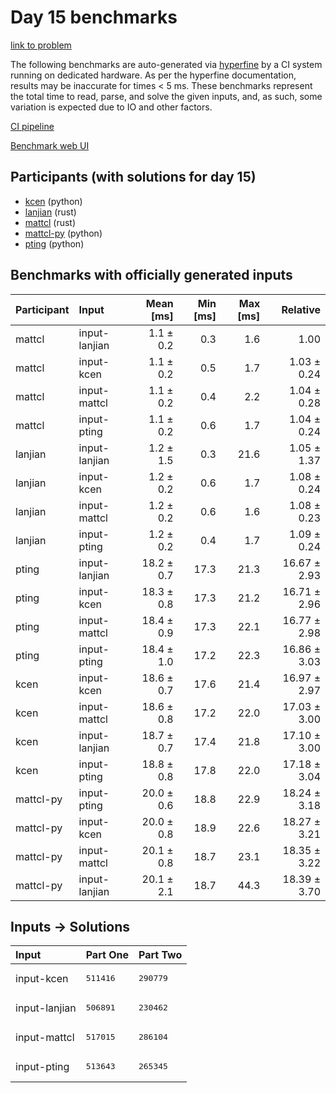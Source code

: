 # Day 15 benchmarks

[link to problem](https://adventofcode.com/2023/day/15)

The following benchmarks are auto-generated via
[hyperfine](https://github.com/sharkdp/hyperfine) by a CI system running on
dedicated hardware. As per the hyperfine documentation, results may be
inaccurate for times < 5 ms. These benchmarks represent the total time to read,
parse, and solve the given inputs, and, as such, some variation is expected due
to IO and other factors.

[CI pipeline](http://ci.papercode.net:8080/teams/main/pipelines/aoc2023)

[Benchmark web UI](https://aoc.ancalagon.black)


## Participants (with solutions for day 15)

- [kcen](https://github.com/kcen/aoc2023) (python)
- [lanjian](https://github.com/lanjian/aoc-2023) (rust)
- [mattcl](https://github.com/mattcl/aoc2023) (rust)
- [mattcl-py](https://github.com/mattcl/aoc2023-py) (python)
- [pting](https://github.com/pting/aoc2023) (python)


## Benchmarks with officially generated inputs

| Participant | Input | Mean [ms] | Min [ms] | Max [ms] | Relative |
|:---|:---|---:|---:|---:|---:|
| mattcl | input-lanjian | 1.1 ± 0.2 | 0.3 | 1.6 | 1.00 |
| mattcl | input-kcen | 1.1 ± 0.2 | 0.5 | 1.7 | 1.03 ± 0.24 |
| mattcl | input-mattcl | 1.1 ± 0.2 | 0.4 | 2.2 | 1.04 ± 0.28 |
| mattcl | input-pting | 1.1 ± 0.2 | 0.6 | 1.7 | 1.04 ± 0.24 |
| lanjian | input-lanjian | 1.2 ± 1.5 | 0.3 | 21.6 | 1.05 ± 1.37 |
| lanjian | input-kcen | 1.2 ± 0.2 | 0.6 | 1.7 | 1.08 ± 0.24 |
| lanjian | input-mattcl | 1.2 ± 0.2 | 0.6 | 1.6 | 1.08 ± 0.23 |
| lanjian | input-pting | 1.2 ± 0.2 | 0.4 | 1.7 | 1.09 ± 0.24 |
| pting | input-lanjian | 18.2 ± 0.7 | 17.3 | 21.3 | 16.67 ± 2.93 |
| pting | input-kcen | 18.3 ± 0.8 | 17.3 | 21.2 | 16.71 ± 2.96 |
| pting | input-mattcl | 18.4 ± 0.9 | 17.3 | 22.1 | 16.77 ± 2.98 |
| pting | input-pting | 18.4 ± 1.0 | 17.2 | 22.3 | 16.86 ± 3.03 |
| kcen | input-kcen | 18.6 ± 0.7 | 17.6 | 21.4 | 16.97 ± 2.97 |
| kcen | input-mattcl | 18.6 ± 0.8 | 17.2 | 22.0 | 17.03 ± 3.00 |
| kcen | input-lanjian | 18.7 ± 0.7 | 17.4 | 21.8 | 17.10 ± 3.00 |
| kcen | input-pting | 18.8 ± 0.8 | 17.8 | 22.0 | 17.18 ± 3.04 |
| mattcl-py | input-pting | 20.0 ± 0.6 | 18.8 | 22.9 | 18.24 ± 3.18 |
| mattcl-py | input-kcen | 20.0 ± 0.8 | 18.9 | 22.6 | 18.27 ± 3.21 |
| mattcl-py | input-mattcl | 20.1 ± 0.8 | 18.7 | 23.1 | 18.35 ± 3.22 |
| mattcl-py | input-lanjian | 20.1 ± 2.1 | 18.7 | 44.3 | 18.39 ± 3.70 |


## Inputs -> Solutions

| Input | Part One | Part Two |
|:---|:---|:---|
|input-kcen|<pre>511416</pre>|<pre>290779</pre>|
|input-lanjian|<pre>506891</pre>|<pre>230462</pre>|
|input-mattcl|<pre>517015</pre>|<pre>286104</pre>|
|input-pting|<pre>513643</pre>|<pre>265345</pre>|